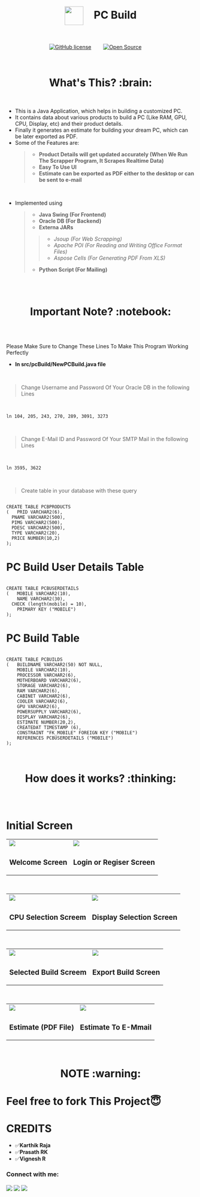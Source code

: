 <h1 align="center"><img align="center" src="https://user-images.githubusercontent.com/64122408/118642285-c8965580-b7f8-11eb-9838-b1780fbc7dbc.png" height=50px width=50px>&emsp;PC Build</h1>
<br/>

<div align="center">

[![GitHub license](https://img.shields.io/github/license/Naereen/StrapDown.js.svg)](https://github.com/mr-anonymous-official/PC-Build/blob/master/LICENSE)&emsp;&emsp;
[![Open Source](https://badges.frapsoft.com/os/v1/open-source.svg?v=103)](https://opensource.org/)&emsp;&emsp;

</div>
<br/>

<h1 align="center"><b>What's This? :brain:</b></h1>
<br/>

* This is a Java Application, which helps in building a customized PC.
* It contains data about various products to build a PC (Like RAM, GPU, CPU, Display, etc) and their product details.
* Finally it generates an estimate for building your dream PC, which can be later exported as PDF.
* Some of the Features are:
  > * **Product Details will get updated accurately (When We Run The Scrapper Program, It Scrapes Realtime Data)**
  > * **Easy To Use UI**
  > * **Estimate can be exported as PDF either to the desktop or can be sent to e-mail**
<br/>

* Implemented using
  > * **Java Swing (For Frontend)**
  > * **Oracle DB (For Backend)**
  > * **Externa JARs**
  > > * *Jsoup (For Web Scrapping)*
  > > * *Apache POI (For Reading and Writing Office Format Files)*
  > > * *Aspose Cells (For Generating PDF From XLS)*
  > * **Python Script (For Mailing)**
<br/>

<br/>

<h1 align="center"><b>Important Note? :notebook:</b></h1>

<br/>
<br/>

Please Make Sure to Change These Lines To Make This Program Working Perfectly

* **In src/pcBuild/NewPCBuild.java file**
<br/>

> Change Username and Password Of Your Oracle DB in the following Lines
<br/>

```
ln 104, 205, 243, 270, 289, 3091, 3273
```
<br/>

> Change E-Mail ID and Password Of Your SMTP Mail in the following Lines
<br/>

```
ln 3595, 3622
```
<br/>

> Create table in your database with these query
```

CREATE TABLE PCBPRODUCTS
(	PRID VARCHAR2(6), 
  PNAME VARCHAR2(500),
  PIMG VARCHAR2(500), 
  PDESC VARCHAR2(500), 
  TYPE VARCHAR2(20), 
  PRICE NUMBER(10,2)
);
```
# PC Build User Details Table

```

CREATE TABLE PCBUSERDETAILS
(	MOBILE VARCHAR2(10), 
	NAME VARCHAR2(30), 
  CHECK (length(mobile) = 10), 
	PRIMARY KEY ("MOBILE")
);

```

# PC Build Table

```

CREATE TABLE PCBUILDS
(	BUILDNAME VARCHAR2(50) NOT NULL, 
	MOBILE VARCHAR2(10), 
	PROCESSOR VARCHAR2(6), 
	MOTHERBOARD VARCHAR2(6), 
	STORAGE VARCHAR2(6), 
	RAM VARCHAR2(6), 
	CABINET VARCHAR2(6), 
	COOLER VARCHAR2(6), 
	GPU VARCHAR2(6), 
	POWERSUPPLY VARCHAR2(6), 
	DISPLAY VARCHAR2(6), 
	ESTIMATE NUMBER(20,2), 
	CREATEDAT TIMESTAMP (6), 
	CONSTRAINT "FK_MOBILE" FOREIGN KEY ("MOBILE")
	REFERENCES PCBUSERDETAILS ("MOBILE")
);

```
<br/>
<h1 align="center"><b>How does it works? :thinking:</b></h1>

<br/>
<br/>

# Initial Screen

<table>
<tr>
<td><img src="https://user-images.githubusercontent.com/64122408/118637206-2a53c100-b7f3-11eb-8ac1-9fc9d2fcf9f7.png"/></td>
<td><img src="https://user-images.githubusercontent.com/64122408/118637447-70a92000-b7f3-11eb-8038-7245fb4e5193.png"/></td>
</tr>
<tr>
  <td><h3>Welcome Screen</h3></td>
  <td><h3>Login or Regiser Screen</h3></td>
</tr>
</table>
<br/>

<table>
<tr>
<td><img src="https://user-images.githubusercontent.com/64122408/118637701-ba920600-b7f3-11eb-8d0e-dec7a603afb6.png"/></td>
<td><img src="https://user-images.githubusercontent.com/64122408/118637837-d72e3e00-b7f3-11eb-998e-c4f767387dff.png"/></td>
</tr>
<tr>
  <td><h3>CPU Selection Screem</h3></td>
  <td><h3>Display Selection Screen</h3></td>
</tr>
</table>
<br/>

<table>
<tr>
<td><img src="https://user-images.githubusercontent.com/64122408/118638117-21afba80-b7f4-11eb-8822-85d747943554.png"/></td>
<td><img src="https://user-images.githubusercontent.com/64122408/118638321-59b6fd80-b7f4-11eb-8233-4f216ea7b6ea.png"/></td>
</tr>
<tr>
  <td><h3>Selected Build Screem</h3></td>
  <td><h3>Export Build Screen</h3></td>
</tr>
</table>
<br/>

<table>
<tr>
<td><img src="https://user-images.githubusercontent.com/64122408/118638517-8ec35000-b7f4-11eb-9989-86ec65b59e6d.png"/></td>
<td><img src="https://user-images.githubusercontent.com/64122408/118638995-0db88880-b7f5-11eb-8473-c685c7ffae69.png"/></td>
</tr>
<tr>
  <td><h3>Estimate (PDF File)</h3></td>
  <td><h3>Estimate To E-Mmail</h3></td>
</tr>
</table>
<br/>

<h1 align="center"><b>NOTE :warning:</b></h1>


# Feel free to fork This Project😇


# CREDITS  
* :white_check_mark:**Karthik Raja**
* :white_check_mark:**Prasath RK**
* :white_check_mark:**Vignesh R**

<p align="left">  
<h3 align="left">Connect with me:</h3>  
<a href="https://twitter.com/mranonymousofcl" target="blank"><img align="center" src="https://img.icons8.com/doodle/48/000000/twitter--v1.png"/></a>  
<a href="https://instagram.com/mr.anonymous_official" target="blank"><img align="center" src="https://img.icons8.com/doodle/50/000000/instagram-new.png"/></a>  
<a href="https://discord.com/channels/mr_anonymous_2001#4770" target="blank"><img align="center" src="https://img.icons8.com/doodle/48/000000/discord-new-logo.png"/></a>
</p>  
